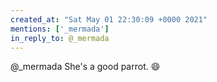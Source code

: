 ```yaml
---
created_at: "Sat May 01 22:30:09 +0000 2021"
mentions: ['_mermada']
in_reply_to: @_mermada
---
```


@_mermada She's a good parrot. 😄